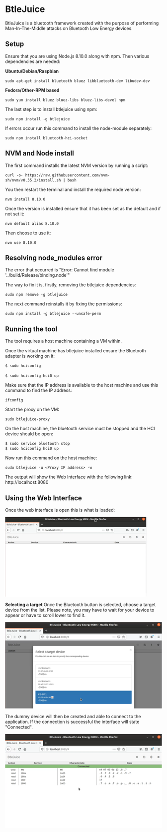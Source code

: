 ﻿
# BtleJuice
BtleJuice is a bluetooth framework created with the purpose of performing Man-In-The-Middle attacks on Bluetooth Low Energy devices.

## Setup
Ensure that you are using Node.js 8.10.0 along with npm. Then various dependencies are needed:

**Ubuntu/Debian/Raspbian**
```
sudo apt-get install bluetooth bluez libbluetooth-dev libudev-dev
```
**Fedora/Other-RPM based**
```
sudo yum install bluez bluez-libs bluez-libs-devel npm
```
The last step is to install btlejuice using npm:
```
sudo npm install -g btlejuice
```
If errors occur run this command to install the node-module separately:
```
sudo npm install bluetooth-hci-socket
```

## NVM and Node install
The first command installs the latest NVM version by running a script:
```
curl -o- https://raw.githubusercontent.com/nvm-sh/nvm/v0.35.2/install.sh | bash
```
You then restart the terminal and install the required node version:
```
nvm install 8.10.0
```
Once the version is installed ensure that it has been set as the default and if not set it:
```
nvm default alias 8.10.0
```
Then choose to use it:
```
nvm use 8.10.0
```

## Resolving node_modules error 
The error that occurred is "Error: Cannot find module '../build/Release/binding.node'"

The way to fix it is, firstly, removing the btlejuice dependencies:
```
sudo npm remove -g btlejuice
```

The next command reinstalls it by fixing the permissions:
```
sudo npm install -g btlejuice --unsafe-perm
```

## Running the tool
The tool requires a host machine containing a VM within. 

Once the virtual machine has btlejuice installed ensure the Bluetooth adapter is working on it:
```
$ sudo hciconfig

$ sudo hciconfig hci0 up
```

Make sure that the IP address is available to the host machine and use this command to find the IP address:
```
ifconfig
```

Start the proxy on the VM:
```
sudo btlejuice-proxy
```

On the host machine, the bluetooth service must be stopped and the HCI device should be open:
```
$ sudo service bluetooth stop
$ sudo hciconfig hci0 up
```

Now run this command on the host machine:
```
sudo btlejuice -u <Proxy IP address> -w
```

The output will show the Web Interface with the following link: http://localhost:8080


## Using the Web Interface

Once the web interface is open this is what is loaded:

![interface image](images/interface.png)

**Selecting a target**
Once the Bluetooth button is selected, choose a target device from the list. Please note, you may have to wait for your device to appear or have to scroll lower to find it.

![select image](images/select.png)

The dummy device will then be created and able to connect to the application. If the connection is successful the interface will state "Connected".

![connected](images/connected.png)







